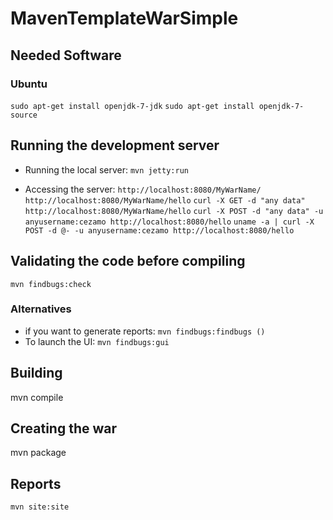 # MavenTemplateWarSimple

## Needed Software

### Ubuntu

`sudo apt-get install openjdk-7-jdk`
`sudo apt-get install openjdk-7-source`

## Running the development server

 - Running the local server:
    `mvn jetty:run`

 - Accessing the server:
    `http://localhost:8080/MyWarName/`
    `http://localhost:8080/MyWarName/hello`
    `curl -X GET -d "any data" http://localhost:8080/MyWarName/hello`
    `curl -X POST -d "any data" -u anyusername:cezamo http://localhost:8080/hello`
    `uname -a | curl -X POST -d @- -u anyusername:cezamo http://localhost:8080/hello`

## Validating the code before compiling

`mvn findbugs:check`

### Alternatives

 - if you want to generate reports: `mvn findbugs:findbugs ()`
 - To launch the UI: `mvn findbugs:gui`

## Building

mvn compile

## Creating the war

mvn package

## Reports

`mvn site:site`


